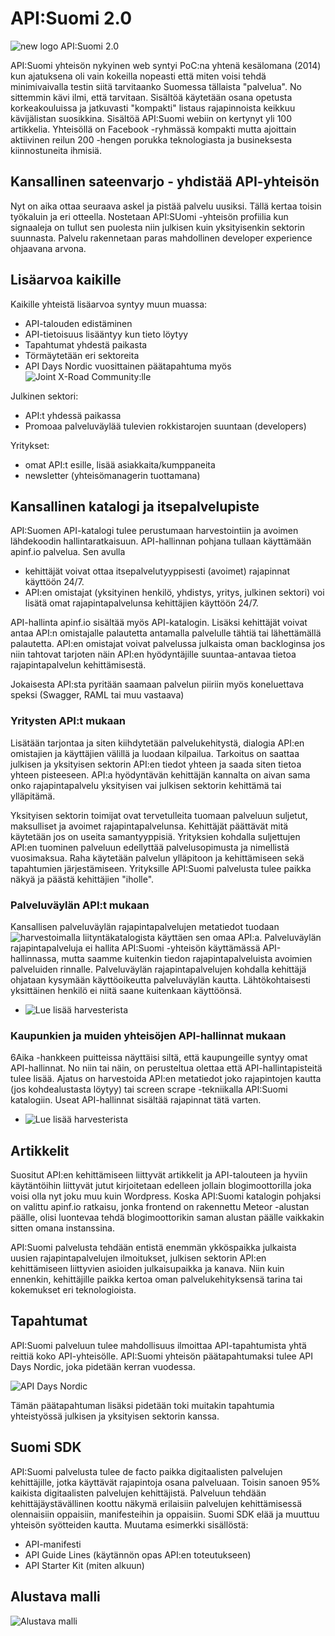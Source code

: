 # API:Suomi 2.0

![new logo API:Suomi 2.0](https://raw.githubusercontent.com/apisuomi/apisuomi-2.0/master/logo/apisuomi-big.png)

API:Suomi yhteisön nykyinen web syntyi PoC:na yhtenä kesälomana (2014) kun ajatuksena oli vain kokeilla nopeasti että miten voisi tehdä minimivaivalla testin siitä tarvitaanko Suomessa tällaista "palvelua". No sittemmin kävi ilmi, että tarvitaan. Sisältöä käytetään osana opetusta korkeakouluissa ja jatkuvasti "kompakti" listaus rajapinnoista keikkuu kävijälistan suosikkina. Sisältöä API:Suomi webiin on kertynyt yli 100 artikkelia. Yhteisöllä on Facebook -ryhmässä kompakti mutta ajoittain aktiivinen reilun 200 -hengen porukka teknologiasta ja busineksesta kiinnostuneita ihmisiä. 

## Kansallinen sateenvarjo - yhdistää API-yhteisön

Nyt on aika ottaa seuraava askel ja pistää palvelu uusiksi. Tällä kertaa toisin työkaluin ja eri otteella. Nostetaan API:SUomi -yhteisön profiilia kun signaaleja on tullut sen puolesta niin julkisen kuin yksityisenkin sektorin suunnasta. Palvelu rakennetaan paras mahdollinen developer experience ohjaavana arvona. 

## Lisäarvoa kaikille
Kaikille yhteistä lisäarvoa syntyy muun muassa: 
* API-talouden edistäminen
* API-tietoisuus lisääntyy kun tieto löytyy
* Tapahtumat yhdestä paikasta
* Törmäytetään eri sektoreita
* API Days Nordic vuosittainen päätapahtuma myös ![Joint X-Road Community:lle](https://jointxroad.github.io/) 

Julkinen sektori:
* API:t yhdessä paikassa
* Promoaa palveluväylää tulevien rokkistarojen suuntaan (developers)

Yritykset:
* omat API:t esille, lisää asiakkaita/kumppaneita
* newsletter (yhteisömanagerin tuottamana) 


## Kansallinen katalogi ja itsepalvelupiste
API:Suomen API-katalogi tulee perustumaan harvestointiin ja avoimen lähdekoodin hallintaratkaisuun. API-hallinnan pohjana tullaan käyttämään apinf.io palvelua. Sen avulla 
* kehittäjät voivat ottaa itsepalvelutyyppisesti (avoimet) rajapinnat käyttöön 24/7. 
* API:en omistajat (yksityinen henkilö, yhdistys, yritys, julkinen sektori) voi lisätä omat rajapintapalvelunsa kehittäjien käyttöön 24/7. 

API-hallinta apinf.io sisältää myös API-katalogin. Lisäksi kehittäjät voivat antaa API:n omistajalle palautetta antamalla palvelulle tähtiä tai lähettämällä palautetta. API:en omistajat voivat palvelussa julkaista oman backloginsa jos niin tahtovat tarjoten näin API:en hyödyntäjille suuntaa-antavaa tietoa rajapintapalvelun kehittämisestä.  

Jokaisesta API:sta pyritään saamaan palvelun piiriin myös koneluettava speksi (Swagger, RAML tai muu vastaava)

### Yritysten API:t mukaan

Lisätään tarjontaa ja siten kiihdytetään palvelukehitystä, dialogia API:en omistajien ja käyttäjien välillä ja luodaan kilpailua. Tarkoitus on saattaa julkisen ja yksityisen sektorin API:en tiedot yhteen ja saada siten tietoa yhteen pisteeseen. API:a hyödyntävän kehittäjän kannalta on aivan sama onko rajapintapalvelu yksityisen vai julkisen sektorin kehittämä tai ylläpitämä. 

Yksityisen sektorin toimijat ovat tervetulleita tuomaan palveluun suljetut, maksulliset ja avoimet rajapintapalvelunsa. Kehittäjät päättävät mitä käytetään jos on useita samantyyppisiä. Yrityksien kohdalla suljettujen API:en tuominen palveluun edellyttää palvelusopimusta ja nimellistä vuosimaksua. Raha käytetään palvelun ylläpitoon ja kehittämiseen sekä tapahtumien järjestämiseen. Yrityksille API:Suomi palvelusta tulee paikka näkyä ja päästä kehittäjien "iholle". 

### Palveluväylän API:t mukaan

Kansallisen palveluväylän rajapintapalvelujen metatiedot tuodaan ![harvestoimalla liityntäkatalogista](https://github.com/apisuomi/apisuomi-2.0/tree/master/components/harvester) käyttäen sen omaa API:a. Palveluväylän rajapintapalveluja ei hallita API:Suomi -yhteisön käyttämässä API-hallinnassa, mutta saamme kuitenkin tiedon rajapintapalveluista avoimien palveluiden rinnalle. Palveluväylän rajapintapalvelujen kohdalla kehittäjä ohjataan kysymään käyttöoikeutta palveluväylän kautta. Lähtökohtaisesti yksittäinen henkilö ei niitä saane kuitenkaan käyttöönsä. 

* ![Lue lisää harvesterista](https://github.com/apisuomi/apisuomi-2.0/tree/master/components/harvester)

### Kaupunkien ja muiden yhteisöjen API-hallinnat mukaan

6Aika -hankkeen puitteissa näyttäisi siltä, että kaupungeille syntyy omat API-hallinnat. No niin tai näin, on perusteltua olettaa että API-hallintapisteitä tulee lisää. Ajatus on harvestoida API:en metatiedot joko rajapintojen kautta (jos kohdealustasta löytyy) tai screen scrape -tekniikalla API:Suomi katalogiin. Useat API-hallinnat sisältää rajapinnat tätä varten. 

* ![Lue lisää harvesterista](https://github.com/apisuomi/apisuomi-2.0/tree/master/components/harvester)

## Artikkelit

Suositut API:en kehittämiseen liittyvät artikkelit ja API-talouteen ja hyviin käytäntöihin liittyvät jutut kirjoitetaan edelleen jollain blogimoottorilla joka voisi olla nyt joku muu kuin Wordpress. Koska API:Suomi katalogin pohjaksi on valittu apinf.io ratkaisu, jonka frontend on rakennettu Meteor -alustan päälle, olisi luontevaa tehdä blogimoottorikin saman alustan päälle vaikkakin sitten omana instanssina. 

API:Suomi palvelusta tehdään entistä enemmän ykköspaikka julkaista uusien rajapintapalvelujen ilmoitukset, julkisen sektorin API:en kehittämiseen liittyvien asioiden julkaisupaikka ja kanava. Niin kuin ennenkin, kehittäjille paikka kertoa oman palvelukehityksensä tarina tai kokemukset eri teknologioista. 

## Tapahtumat

API:Suomi palveluun tulee mahdollisuus ilmoittaa API-tapahtumista yhtä reittiä koko API-yhteisölle. API:Suomi yhteisön päätapahtumaksi tulee API Days Nordic, joka pidetään kerran vuodessa. 

![API Days Nordic](https://raw.githubusercontent.com/apisuomi/apisuomi-2.0/master/apidaysnordiclogo.png)

Tämän päätapahtuman lisäksi pidetään toki muitakin tapahtumia yhteistyössä julkisen ja yksityisen sektorin kanssa. 

## Suomi SDK
API:Suomi palvelusta tulee de facto paikka digitaalisten palvelujen kehittäjille, jotka käyttävät rajapintoja osana palveluaan. Toisin sanoen 95% kaikista digitaalisten palvelujen kehittäjistä. Palveluun tehdään kehittäjäystävällinen koottu näkymä erilaisiin palvelujen kehittämisessä olennaisiin oppaisiin, manifesteihin ja oppaisiin. Suomi SDK elää ja muuttuu yhteisön syötteiden kautta. Muutama esimerkki sisällöstä:
* API-manifesti
* API Guide Lines (käytännön opas API:en toteutukseen)
* API Starter Kit (miten alkuun)

## Alustava malli
![Alustava malli](https://raw.githubusercontent.com/apisuomi/apisuomi-2.0/master/apisuomi-2%281%29.png)
